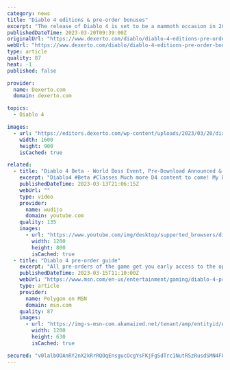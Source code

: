 ```yaml
---
category: news
title: "Diablo 4 editions & pre-order bonuses"
excerpt: "The release of Diablo 4 is set to be a mammoth occasion in 2023, and to help you decide which version to get here's a guide to its editions."
publishedDateTime: 2023-03-20T09:39:00Z
originalUrl: "https://www.dexerto.com/diablo/diablo-4-editions-pre-order-bonuses-2090927/"
webUrl: "https://www.dexerto.com/diablo/diablo-4-editions-pre-order-bonuses-2090927/"
type: article
quality: 87
heat: -1
published: false

provider:
  name: Dexerto.com
  domain: dexerto.com

topics:
  - Diablo 4

images:
  - url: "https://editors.dexerto.com/wp-content/uploads/2023/03/20/diablo-4-editions-and-pre-order-bonuses-e1679325045475.jpg"
    width: 1600
    height: 900
    isCached: true

related:
  - title: "Diablo 4 Beta - World Boss Event, Pre-Download Announced & Leveling Guides"
    excerpt: "Diablo4 #Beta #Classes Much more D4 content to come! My Diablo 4 Playlist: ..."
    publishedDateTime: 2023-03-13T21:06:15Z
    webUrl: ""
    type: video
    provider:
      name: wudijo
      domain: youtube.com
    quality: 135
    images:
      - url: "https://www.youtube.com/img/desktop/supported_browsers/dinosaur.png"
        width: 1200
        height: 800
        isCached: true
  - title: "Diablo 4 pre-order guide"
    excerpt: "All pre-orders of the game get you early access to the open beta that begins on March 17 and runs until March 20. However, it's worth noting that the Diablo 4 Beta will be made available to everyone ..."
    publishedDateTime: 2023-03-15T11:10:00Z
    webUrl: "https://www.msn.com/en-us/entertainment/gaming/diablo-4-pre-order-guide/ar-AA18FvVZ"
    type: article
    provider:
      name: Polygon on MSN
      domain: msn.com
    quality: 87
    images:
      - url: "https://img-s-msn-com.akamaized.net/tenant/amp/entityid/AA18FIz0.img?h=630&w=1200&m=6&q=60&o=t&l=f&f=jpg"
        width: 1200
        height: 630
        isCached: true

secured: "v0lalbOOAnRY2nX2kRrRQOqEnsgucOcgYsFKjFgSdTrc1NutRSzRusdSMN4F8XnxEY02V+2U94WKCkPabuoA99A6WueJmnJinlSEGwTOxQyyK155tZsT6LSJ+MNkFc+3+qzBuZamOnegHcsjC6HOBg+xk9xAxp6Qb9p0chG53ObuIpNLg8xhKFIaOFbW/nAzUJu7z5AsGi2Sg+xHh+YGJL2PQgiCQeamos80rO+nw7F4A4knHaAi/1WWAeR5+QwA5spiTiIUV6WxN5S4F/8HUY3iQTfP59+2qcbxy2Bo7qOcRpK0u8fz7ybvAritmEWZQbR2Z0xCby1ZboWsFtMOnx5lqHVwki4xC1uAyEVwnww=;uhGp5AsNnlZL1sjvYZPVPQ=="
---
```


